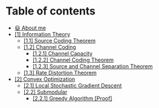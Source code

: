 # Table of contents

* [😃 About me](README.md)
* [\[1\] Information Theory](information\_theory/README.md)
  * [\[1.1\] Source Coding Theorem](information\_theory/source\_coding\_theorem.md)
  * [\[1.2\] Channel Coding](information\_theory/channel\_coding/README.md)
    * [\[1.2.1\] Channel Capacity](information\_theory/channel\_coding/channel-capacity.md)
    * [\[1.2.2\] Channel Coding Theorem](information\_theory/channel\_coding/channel\_coding\_theorem.md)
    * [\[1.2.3\] Source and Channel Separation Theorem](information\_theory/channel\_coding/source-and-channel-separation-theorem.md)
  * [\[1.3\] Rate Distortion Theorem](information\_theory/rate-distortion-theorem.md)
* [\[2\] Convex Optimization](convex\_optimization/README.md)
  * [\[2.1\] Local Stochastic Gradient Descent](convex\_optimization/local\_stochastic\_gradient\_descent.md)
  * [\[2.2\] Submodular](convex\_optimization/submodular/README.md)
    * [\[2.2.1\] Greedy Algorithm \[Proof\]](convex\_optimization/submodular/greedy-algorithm.md)
